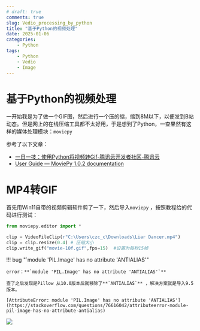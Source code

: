 ```yaml
---
# draft: true
comments: true
slug: Vedio_processing_by_python
title: "基于Python的视频处理"
date: 2025-01-06
categories: 
    - Python
tags:
    - Python
    - Vedio
    - Image
---
```


# 基于Python的视频处理

一开始我是为了做一个GIF图，然后进行一个压的缩，缩到8M以下，以便发到B站动态。但是网上的在线压缩工具都不太好用，于是想到了Python，一查果然有这样的媒体处理模块：`moviepy`

<!-- more -->

参考了以下文章：

- [一日一技：使用Python将视频转Gif-腾讯云开发者社区-腾讯云](https://cloud.tencent.com/developer/article/1975307)
- [User Guide — MoviePy 1.0.2 documentation](https://zulko.github.io/moviepy/)

# MP4转GIF

首先用Win11自带的视频剪辑软件剪了一下，然后导入`moviepy` ，按照教程给的代码进行测试：

```python
from moviepy.editor import *

clip = VideoFileClip(r"C:\Users\czc_c\Downloads\Liar Dancer.mp4")
clip = clip.resize(0.4) # 压缩大小
clip.write_gif("movie-10f.gif",fps=15)  #设置为每秒15帧
```
!!! bug "`module 'PIL.Image' has no attribute 'ANTIALIAS'"

    error：**`module 'PIL.Image' has no attribute 'ANTIALIAS'`**

    查了之后发现是Pillow 从10.0版本后就移除了**`ANTIALIAS`** ，解决方案就是导入9.5版本。

    [AttributeError: module 'PIL.Image' has no attribute 'ANTIALIAS'](https://stackoverflow.com/questions/76616042/attributeerror-module-pil-image-has-no-attribute-antialias)

![](../../assets/images/5M.gif)

